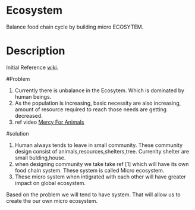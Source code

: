 # Ecosystem
Balance food chain cycle by building micro ECOSYTEM.

# Description 
Initial Reference [wiki](https://en.wikipedia.org/wiki/Ecosystem). 

#Problem 
1. Currently there is unbalance in the Ecosytem. Which is dominated by human beings.
2. As the population is increasing, basic necessity are also increasing, amount of resource required to reach those needs are getting decreased.
3. ref video [Mercy For Animals](https://www.facebook.com/mercyforanimals/videos/10153522714214475/)

#solution 
1. Human always tends to leave in small community. These community design consist of animals,resources,shelters,tree. Currenlty shelter are small bulding,house.
2. when designing  community we take take ref [1] which will have its own food chain system. These system is called Micro ecosystem.
3. These micro system when intigrated with each other will have greater impact on global ecosystem.

Based on the problem we will tend to have system. That will allow us to create the our own micro ecosystem. 


 


